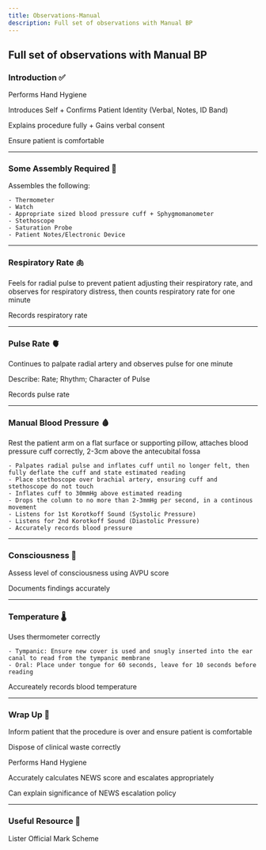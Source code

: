```yaml
---
title: Observations-Manual
description: Full set of observations with Manual BP
---
```


## Full set of observations with Manual BP

### Introduction ✅

Performs Hand Hygiene

Introduces Self + Confirms Patient Identity (Verbal, Notes, ID Band)

Explains procedure fully + Gains verbal consent

Ensure patient is comfortable

---

### Some Assembly Required 👷

Assembles the following:

```
- Thermometer
- Watch
- Appropriate sized blood pressure cuff + Sphygmomanometer
- Stethoscope
- Saturation Probe
- Patient Notes/Electronic Device
```

---

### Respiratory Rate 🫁

Feels for radial pulse to prevent patient adjusting their respiratory rate, and observes for respiratory distress, then counts respiratory rate for one minute

Records respiratory rate

---

### Pulse Rate 🫀

Continues to palpate radial artery and observes pulse for one minute

Describe: Rate; Rhythm; Character of Pulse

Records pulse rate

---

### Manual Blood Pressure 🩸

Rest the patient arm on a flat surface or supporting pillow, attaches blood pressure cuff correctly, 2-3cm above the antecubital fossa

```
- Palpates radial pulse and inflates cuff until no longer felt, then fully deflate the cuff and state estimated reading
- Place stethoscope over brachial artery, ensuring cuff and stethoscope do not touch
- Inflates cuff to 30mmHg above estimated reading
- Drops the column to no more than 2-3mmHg per second, in a continous movement
- Listens for 1st Korotkoff Sound (Systolic Pressure)
- Listens for 2nd Korotkoff Sound (Diastolic Pressure)
- Accurately records blood pressure
```

---

### Consciousness 🥱

Assess level of consciousness using AVPU score

Documents findings accurately

---

### Temperature 🌡

Uses thermometer correctly

```
- Tympanic: Ensure new cover is used and snugly inserted into the ear canal to read from the tympanic membrane
- Oral: Place under tongue for 60 seconds, leave for 10 seconds before reading
```

Accureately records blood temperature

---

### Wrap Up 🎁

Inform patient that the procedure is over and ensure patient is comfortable

Dispose of clinical waste correctly

Performs Hand Hygiene

Accurately calculates NEWS score and escalates appropriately

Can explain significance of NEWS escalation policy

---

### Useful Resource 📖

Lister Official Mark Scheme
